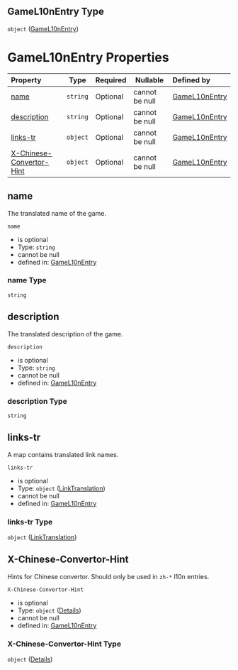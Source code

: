 ## GameL10nEntry Type

`object` ([GameL10nEntry](game-l10n.md))

# GameL10nEntry Properties

| Property                                              | Type     | Required | Nullable       | Defined by                                                                                                         |
| :---------------------------------------------------- | -------- | -------- | -------------- | :----------------------------------------------------------------------------------------------------------------- |
| [name](#name)                                         | `string` | Optional | cannot be null | [GameL10nEntry](game-l10n-properties-name.md "undefined#/properties/name")                                         |
| [description](#description)                           | `string` | Optional | cannot be null | [GameL10nEntry](game-l10n-properties-description.md "undefined#/properties/description")                           |
| [links-tr](#links-tr)                                 | `object` | Optional | cannot be null | [GameL10nEntry](game-l10n-properties-linktranslation.md "undefined#/properties/links-tr")                          |
| [X-Chinese-Convertor-Hint](#x-chinese-convertor-hint) | `object` | Optional | cannot be null | [GameL10nEntry](game-l10n-properties-x-chinese-convertor-hint.md "undefined#/properties/X-Chinese-Convertor-Hint") |

## name

The translated name of the game.


`name`

-   is optional
-   Type: `string`
-   cannot be null
-   defined in: [GameL10nEntry](game-l10n-properties-name.md "undefined#/properties/name")

### name Type

`string`

## description

The translated description of the game.


`description`

-   is optional
-   Type: `string`
-   cannot be null
-   defined in: [GameL10nEntry](game-l10n-properties-description.md "undefined#/properties/description")

### description Type

`string`

## links-tr

A map contains translated link names.


`links-tr`

-   is optional
-   Type: `object` ([LinkTranslation](game-l10n-properties-linktranslation.md))
-   cannot be null
-   defined in: [GameL10nEntry](game-l10n-properties-linktranslation.md "undefined#/properties/links-tr")

### links-tr Type

`object` ([LinkTranslation](game-l10n-properties-linktranslation.md))

## X-Chinese-Convertor-Hint

Hints for Chinese convertor. Should only be used in `zh-*` l10n entries.


`X-Chinese-Convertor-Hint`

-   is optional
-   Type: `object` ([Details](game-l10n-properties-x-chinese-convertor-hint.md))
-   cannot be null
-   defined in: [GameL10nEntry](game-l10n-properties-x-chinese-convertor-hint.md "undefined#/properties/X-Chinese-Convertor-Hint")

### X-Chinese-Convertor-Hint Type

`object` ([Details](game-l10n-properties-x-chinese-convertor-hint.md))
